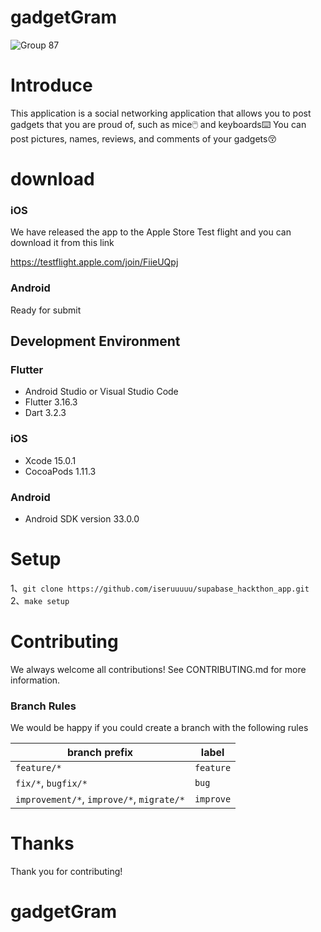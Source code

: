 # gadgetGram

![Group 87](https://github.com/iseruuuuu/supabase_hackthon_app/assets/67954894/523afa86-891f-4b8b-8ee2-5047007cfd49)

# Introduce

This application is a social networking application that allows you to post gadgets that you are proud of, such as mice🖱️ and keyboards⌨️
You can post pictures, names, reviews, and comments of your gadgets😚

# download

### iOS 
We have released the app to the Apple Store Test flight and you can download it from this link

https://testflight.apple.com/join/FiieUQpj


### Android

Ready for submit


## Development Environment

### Flutter

- Android Studio or Visual Studio Code
- Flutter 3.16.3
- Dart 3.2.3


### iOS

- Xcode 15.0.1
- CocoaPods 1.11.3

### Android

- Android SDK version 33.0.0

# Setup

1、`git clone https://github.com/iseruuuuu/supabase_hackthon_app.git`  
2、`make setup`


# Contributing

We always welcome all contributions! See CONTRIBUTING.md for more information.

### Branch Rules

We would be happy if you could create a branch with the following rules

| branch prefix | label |
| -- | -- |
| `feature/*` | `feature` |
| `fix/*`, `bugfix/*` | `bug` |
| `improvement/*`, `improve/*`, `migrate/*` | `improve` |


# Thanks

Thank you for contributing!

# gadgetGram
